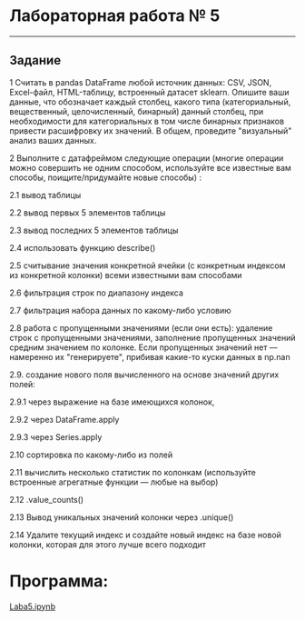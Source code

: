 # Лабораторная работа № 5

---

## Задание

1 Считать в pandas DataFrame любой источник данных: CSV, JSON, Excel-файл, HTML-таблицу, встроенный датасет sklearn. Опишите ваши данные, что обозначает каждый столбец, какого типа (категориальный, вещественный, целочисленный, бинарный) данный столбец, при необходимости для категориальных в том числе бинарных признаков привести расшифровку их значений. В общем, проведите "визуальный" анализ ваших данных.

2 Выполните с датафреймом следующие операции (многие операции можно совершить не одним способом, используйте все известные вам способы, поищите/придумайте новые способы) :

2.1 вывод таблицы

2.2 вывод первых 5 элементов таблицы

2.3 вывод последних 5 элементов таблицы

2.4 использовать функцию describe()

2.5 считывание значения конкретной ячейки (с конкретным индексом из конкретной колонки) всеми известными вам способами

2.6 фильтрация строк по диапазону индекса

2.7 фильтрация набора данных по какому-либо условию

2.8 работа с пропущенными значениями (если они есть): удаление строк с пропущенными значениями, заполнение пропущенных значений средним значением по колонке. Если пропущенных значений нет — намеренно их "генерируете", прибивая какие-то куски данных в np.nan

2.9. создание нового поля вычисленного на основе значений других полей:

2.9.1 через выражение на базе имеющихся колонок,

2.9.2 через DataFrame.apply

2.9.3 через Series.apply

2.10 сортировка по какому-либо из полей

2.11 вычислить несколько статистик по колонкам (используйте встроенные агрегатные функции — любые на выбор)

2.12 .value_counts()

2.13 Вывод уникальных значений колонки через .unique()

2.14 Удалите текущий индекс и создайте новый индекс на базе новой колонки, которая для этого лучше всего подходит

# Программа:
[Laba5.ipynb](Laba5.ipynb)